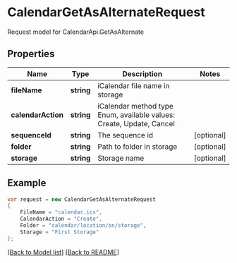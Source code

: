 
# CalendarGetAsAlternateRequest

Request model for CalendarApi.GetAsAlternate

## Properties

Name | Type | Description  | Notes
------------- | ------------- | ------------- | -------------
**fileName** | **string**| iCalendar file name in storage | 
**calendarAction** | **string**| iCalendar method type Enum, available values: Create, Update, Cancel | 
**sequenceId** | **string**| The sequence id | [optional] 
**folder** | **string**| Path to folder in storage | [optional] 
**storage** | **string**| Storage name | [optional] 

## Example
```csharp
var request = new CalendarGetAsAlternateRequest
{ 
    FileName = "calendar.ics",
    CalendarAction = "Create",
    Folder = "calendar/location/on/storage",
    Storage = "First Storage"
};
```

[[Back to Model list]](Models.md) [[Back to README]](README.md)
